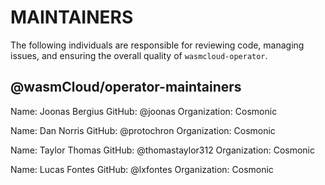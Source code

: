 # MAINTAINERS

The following individuals are responsible for reviewing code, managing issues, and ensuring the overall quality of `wasmcloud-operator`.

## @wasmCloud/operator-maintainers

Name: Joonas Bergius
GitHub: @joonas
Organization: Cosmonic

Name: Dan Norris
GitHub: @protochron
Organization: Cosmonic

Name: Taylor Thomas
GitHub: @thomastaylor312
Organization: Cosmonic

Name: Lucas Fontes
GitHub: @lxfontes
Organization: Cosmonic

